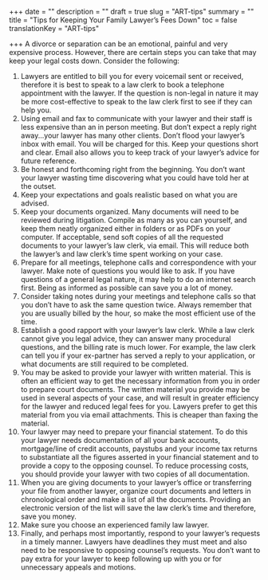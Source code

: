 +++
date = ""
description = ""
draft = true
slug = "ART-tips"
summary = ""
title = "Tips for Keeping Your Family Lawyer’s Fees Down"
toc = false
translationKey = "ART-tips"

+++
A divorce or separation can be an emotional, painful and very expensive process. However, there are certain steps you can take that may keep your legal costs down. Consider the following:

 1. Lawyers are entitled to bill you for every voicemail sent or received, therefore it is best to speak to a law clerk to book a telephone appointment with the lawyer. If the question is non-legal in nature it may be more cost-effective to speak to the law clerk first to see if they can help you.
 2. Using email and fax to communicate with your lawyer and their staff is less expensive than an in person meeting. But don’t expect a reply right away...your lawyer has many other clients. Don’t flood your lawyer’s inbox with email. You will be charged for this. Keep your questions short and clear. Email also allows you to keep track of your lawyer’s advice for future reference.
 3. Be honest and forthcoming right from the beginning. You don’t want your lawyer wasting time discovering what you could have told her at the outset.
 4. Keep your expectations and goals realistic based on what you are advised.
 5. Keep your documents organized. Many documents will need to be reviewed during litigation. Compile as many as you can yourself, and keep them neatly organized either in folders or as PDFs on your computer. If acceptable, send soft copies of all the requested documents to your lawyer’s law clerk, via email. This will reduce both the lawyer’s and law clerk’s time spent working on your case.
 6. Prepare for all meetings, telephone calls and correspondence with your lawyer. Make note of questions you would like to ask. If you have questions of a general legal nature, it may help to do an internet search first. Being as informed as possible can save you a lot of money.
 7. Consider taking notes during your meetings and telephone calls so that you don’t have to ask the same question twice. Always remember that you are usually billed by the hour, so make the most efficient use of the time.
 8. Establish a good rapport with your lawyer’s law clerk. While a law clerk cannot give you legal advice, they can answer many procedural questions, and the billing rate is much lower. For example, the law clerk can tell you if your ex-partner has served a reply to your application, or what documents are still required to be completed.
 9. You may be asked to provide your lawyer with written material. This is often an efficient way to get the necessary information from you in order to prepare court documents. The written material you provide may be used in several aspects of your case, and will result in greater efficiency for the lawyer and reduced legal fees for you. Lawyers prefer to get this material from you via email attachments. This is cheaper than faxing the material.
10. Your lawyer may need to prepare your financial statement. To do this your lawyer needs documentation of all your bank accounts, mortgage/line of credit accounts, paystubs and your income tax returns to substantiate all the figures asserted in your financial statement and to provide a copy to the opposing counsel. To reduce processing costs, you should provide your lawyer with two copies of all documentation.
11. When you are giving documents to your lawyer’s office or transferring your file from another lawyer, organize court documents and letters in chronological order and make a list of all the documents. Providing an electronic version of the list will save the law clerk’s time and therefore, save you money.
12. Make sure you choose an experienced family law lawyer.
13. Finally, and perhaps most importantly, respond to your lawyer’s requests in a timely manner. Lawyers have deadlines they must meet and also need to be responsive to opposing counsel’s requests. You don’t want to pay extra for your lawyer to keep following up with you or for unnecessary appeals and motions.